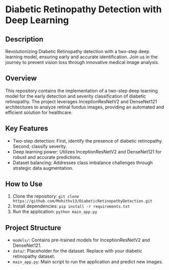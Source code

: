 # Diabetic Retinopathy Detection with Deep Learning
## Description
Revolutionizing Diabetic Retinopathy detection with a two-step deep learning model, ensuring early and accurate identification. Join us in the journey to prevent vision loss through innovative medical image analysis.

## Overview
This repository contains the implementation of a two-step deep learning model for the early detection and severity classification of diabetic retinopathy. The project leverages InceptionResNetV2 and DenseNet121 architectures to analyze retinal fundus images, providing an automated and efficient solution for healthcare.

## Key Features
- Two-step detection: First, identify the presence of diabetic retinopathy. Second, classify severity.
- Deep learning power: Utilizes InceptionResNetV2 and DenseNet121 for robust and accurate predictions.
- Dataset balancing: Addresses class imbalance challenges through strategic data augmentation.

## How to Use
1. Clone the repository: `git clone https://github.com/Mohithv13/DiabeticRetinopathyDetection.git`
2. Install dependencies: `pip install -r requirements.txt`
3. Run the application: `python main_app.py`

## Project Structure
- `models/`: Contains pre-trained models for InceptionResNetV2 and DenseNet121.
- `data/`: Placeholder for the dataset. Replace with your diabetic retinopathy dataset.
- `main_app.py`: Main script to run the application and predict new images.
